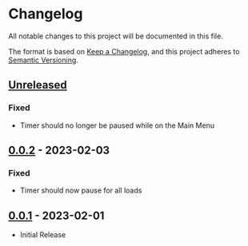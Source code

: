 # Changelog

All notable changes to this project will be documented in this file.

The format is based on [Keep a Changelog](https://keepachangelog.com/en/1.0.0/),
and this project adheres to [Semantic Versioning](https://semver.org/spec/v2.0.0.html).

## [Unreleased]

### Fixed

- Timer should no longer be paused while on the Main Menu

## [0.0.2] - 2023-02-03

### Fixed

- Timer should now pause for all loads

## [0.0.1] - 2023-02-01

- Initial Release

[unreleased]: https://github.com/SquareMan/cosmic-shake-auto-splitter/compare/v0.0.2...HEAD
[0.0.2]: https://github.com/SquareMan/cosmic-shake-auto-splitter/releases/tag/v0.0.2
[0.0.1]: https://github.com/SquareMan/cosmic-shake-auto-splitter/releases/tag/v0.0.1
